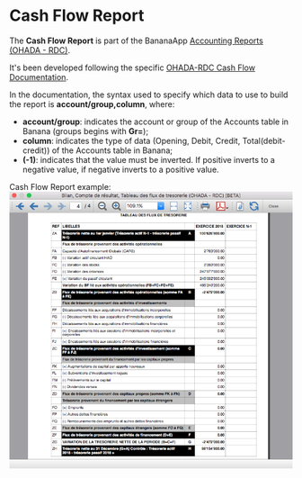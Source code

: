 # Cash Flow Report

The **Cash Flow Report** is part of the BananaApp [Accounting Reports (OHADA - RDC)](https://www.banana.ch/apps/fr/node/9093).

It's been developed following the specific [OHADA-RDC Cash Flow Documentation](https://github.com/BananaAccounting/Africa/blob/master/RDC/cashflow/cashflow_documentation.pdf).

In the documentation, the syntax used to specify which data to use to build the report is **account/group,column**, where:
* **account/group**: indicates the account or group of the Accounts table in Banana (groups begins with **Gr=**);
* **column**: indicates the type of data (Opening, Debit, Credit, Total(debit-credit)) of the Accounts table in Banana;
* **(-1)**: indicates that the value must be inverted. If positive inverts to a negative value, if negative inverts to a positive value.

Cash Flow Report example:
![Cash Flow Report Example](https://raw.githubusercontent.com/BananaAccounting/Africa/master/RDC/cashflow/images/banana_report.png)
